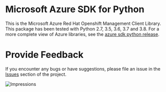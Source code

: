 # Microsoft Azure SDK for Python

This is the Microsoft Azure Red Hat Openshift Management Client Library.
This package has been tested with Python 2.7, 3.5, 3.6, 3.7 and 3.8.
For a more complete view of Azure libraries, see the [azure sdk python release](https://aka.ms/azsdk/python/all).

# Provide Feedback

If you encounter any bugs or have suggestions, please file an issue in the
[Issues](https://github.com/Azure/azure-sdk-for-python/issues)
section of the project.


![Impressions](https://azure-sdk-impressions.azurewebsites.net/api/impressions/azure-sdk-for-python%2Fazure-mgmt-redhatopenshift%2FREADME.png)
